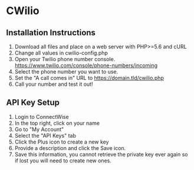 # CWilio

## Installation Instructions

1. Download all files and place on a web server with PHP>=5.6 and cURL
2. Change all values in cwilio-config.php
3. Open your Twilio phone number console. https://www.twilio.com/console/phone-numbers/incoming
4. Select the phone number you want to use.
5. Set the "A call comes in" URL to https://domain.tld/cwilio.php
6. Call your number and test it out!

## API Key Setup

1. Login to ConnectWise
2. In the top right, click on your name
3. Go to "My Account"
4. Select the "API Keys" tab
5. Click the Plus icon to create a new key
6. Provide a description and click the Save icon.
7. Save this information, you cannot retrieve the private key ever again so if lost you will need to create new ones.